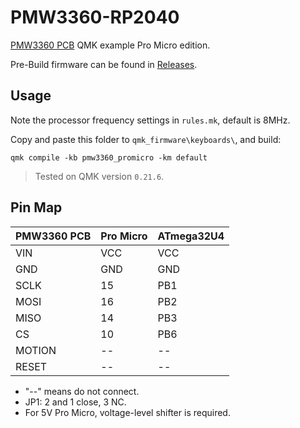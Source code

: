 # PMW3360-RP2040

[PMW3360 PCB](https://github.com/siderakb/pmw3360-pcb) QMK example Pro Micro edition.

Pre-Build firmware can be found in [Releases](https://github.com/siderakb/pmw3360-pcb/releases/tag/fw_v0.1.0).

## Usage

Note the processor frequency settings in `rules.mk`, default is 8MHz.

Copy and paste this folder to `qmk_firmware\keyboards\`, and build:
```
qmk compile -kb pmw3360_promicro -km default
```

> Tested on QMK version `0.21.6`.

## Pin Map

| PMW3360 PCB | Pro Micro | ATmega32U4 |
| ----------- | --------- | ---------- |
| VIN         | VCC       | VCC        |
| GND         | GND       | GND        |
| SCLK        | 15        | PB1        |
| MOSI        | 16        | PB2        |
| MISO        | 14        | PB3        |
| CS          | 10        | PB6        |
| MOTION      | --        | --         |
| RESET       | --        | --         |

- "--" means do not connect.
- JP1: 2 and 1 close, 3 NC.
- For 5V Pro Micro, voltage-level shifter is required.
